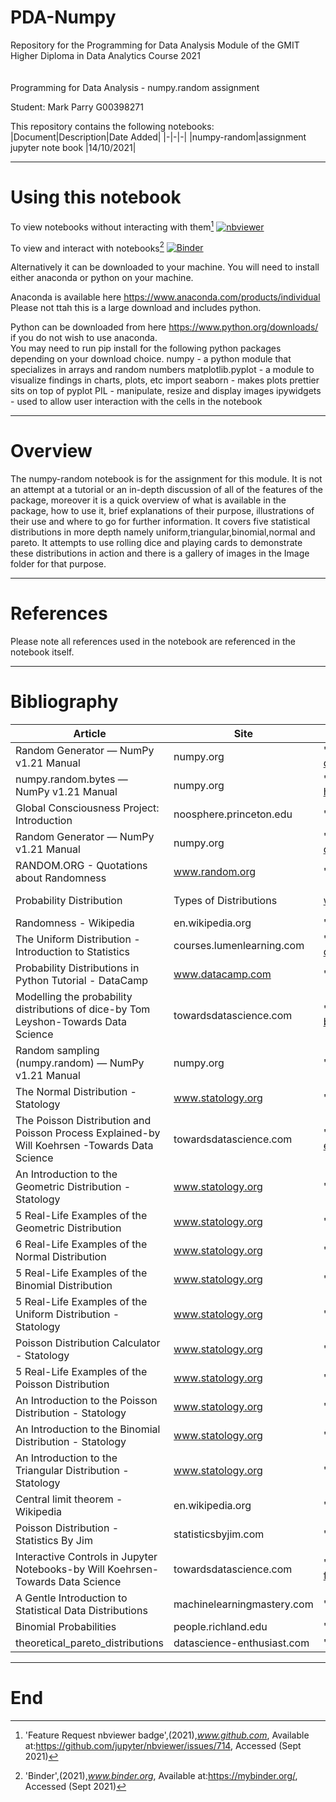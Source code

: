 # PDA-Numpy
Repository for the Programming for Data Analysis Module of the GMIT Higher Diploma in Data Analytics Course 2021  
<br>  
Programming for Data Analysis - numpy.random assignment

Student: Mark Parry G00398271

This repository contains the following notebooks:
|Document|Description|Date Added|
|-|-|-|
|numpy-random|assignment jupyter note book |14/10/2021|

*** 

# Using this notebook
To view notebooks without interacting with them[^1]
[![nbviewer](https://raw.githubusercontent.com/jupyter/design/master/logos/Badges/nbviewer_badge.svg)](https://nbviewer.jupyter.org/github/MarkJParry/PDA-Numpy/tree/main/)


To view and interact with notebooks[^2]
[![Binder](https://mybinder.org/badge_logo.svg)](https://mybinder.org/v2/gh/MarkJParry/PDA-Numpy/HEAD)

Alternatively it can be downloaded to your machine.
You will need to install either anaconda or python on your machine.

Anaconda is available here https://www.anaconda.com/products/individual Please not ttah this is a large download and includes python.

Python can be downloaded from here https://www.python.org/downloads/ if you do not wish to use anaconda.
<br>
You may need to run pip install for the following python packages depending on your download choice.
	numpy				- a python module that specializes in arrays and random numbers
	matplotlib.pyplot 	- a module to visualize findings in charts, plots, etc
	import seaborn 		- makes plots prettier sits on top of pyplot
	PIL 				- manipulate, resize and display images
	ipywidgets  		- used to allow user interaction with the cells in the notebook
	
***   



# Overview
The numpy-random notebook is for the assignment for this module. It is not an attempt at a tutorial or an in-depth discussion of all of the features of the package, moreover it is a quick overview of what is available in the package, how to use it, brief explanations of their purpose, illustrations of their use and where to go for further information. It covers five statistical distributions in more depth namely uniform,triangular,binomial,normal and pareto. It attempts to use rolling dice and playing cards to demonstrate these distributions in action and there is a gallery of images in the Image folder for that purpose. 

***


# References
Please note all references used in the notebook are referenced in the notebook itself.   

[^1]:'Feature Request nbviewer badge',(2021),*www.github.com*,
Available at:https://github.com/jupyter/nbviewer/issues/714, Accessed (Sept 2021)
[^2]:'Binder',(2021),*www.binder.org*,
Available at:https://mybinder.org/, Accessed (Sept 2021)

***   

# **Bibliography**

|Article|Site|Available at|Accessed|
|-------|----|------------|--------|
|Random Generator — NumPy v1.21 Manual|numpy.org|"https://numpy.org/doc/stable/reference/random/generator.html#simple-random-data"|("Thu Oct 28 20:34:16 2021")|
|numpy.random.bytes — NumPy v1.21 Manual|numpy.org|"https://numpy.org/doc/stable/reference/random/generated/numpy.random.bytes.html?highlight=random%20bytes#numpy_random.bytes"|("Thu Oct 28 20:34:16 2021")|
|Global Consciousness Project: Introduction|noosphere.princeton.edu|"https://noosphere.princeton.edu/introduction.html"|("Thu Oct 28 20:34:16 2021")|
|Random Generator — NumPy v1.21 Manual|numpy.org|"https://numpy.org/doc/stable/reference/random/generator.html#simple-random-data"|("Thu Oct 28 20:34:16 2021")|
|RANDOM.ORG - Quotations about Randomness|www.random.org|"https://www.random.org/quotations/"|("Thu Oct 28 20:34:16 2021")|
|Probability Distribution | Types of Distributions|www.analyticsvidhya.com|"https://www.analyticsvidhya.com/blog/2017/09/6-probability-distributions-data-science/#h2_4"|("Fri Oct 15 17:54:26 2021")|
|Randomness - Wikipedia|en.wikipedia.org|"https://en.wikipedia.org/wiki/Randomness"|("Fri Oct 15 17:54:26 2021")|
|The Uniform Distribution - Introduction to Statistics|courses.lumenlearning.com|"https://courses.lumenlearning.com/odessa-introstats1-1/chapter/the-uniform-distribution/"|("Sun Nov 14 12:43:46 2021")|
|Probability Distributions in Python Tutorial - DataCamp|www.datacamp.com|"https://www.datacamp.com/community/tutorials/probability-distributions-python"|("Sun Nov 14 19:20:19 2021")|
|Modelling the probability distributions of dice-by Tom Leyshon-Towards Data Science|towardsdatascience.com|"https://towardsdatascience.com/modelling-the-probability-distributions-of-dice-b6ecf87b24ea"|("Sun Nov 14 19:22:19 2021")|
|Random sampling (numpy.random) — NumPy v1.21 Manual|numpy.org|"https://numpy.org/doc/stable/reference/random/index.html#random-quick-start"|("Sun Nov 14 21:19:52 2021")|
|The Normal Distribution - Statology|www.statology.org|"https://www.statology.org/the-normal-distribution/"|("Tue Nov 16 18:54:59 2021")|
|The Poisson Distribution and Poisson Process Explained-by Will Koehrsen -Towards Data Science|towardsdatascience.com|"https://towardsdatascience.com/the-poisson-distribution-and-poisson-process-explained-4e2cb17d459"|("Tue Nov 16 22:28:47 2021")|
|An Introduction to the Geometric Distribution - Statology|www.statology.org|"https://www.statology.org/geometric-distribution/"|("Tue Nov 16 22:31:24 2021")|
|5 Real-Life Examples of the Geometric Distribution|www.statology.org|"https://www.statology.org/geometric-distribution-real-life-examples/"|("Tue Nov 16 22:31:43 2021")|
|6 Real-Life Examples of the Normal Distribution|www.statology.org|"https://www.statology.org/example-of-normal-distribution/"|("Tue Nov 16 22:31:53 2021")|
|5 Real-Life Examples of the Binomial Distribution|www.statology.org|"https://www.statology.org/binomial-distribution-real-life-examples/"|("Tue Nov 16 22:32:01 2021")|
|5 Real-Life Examples of the Uniform Distribution - Statology|www.statology.org|"https://www.statology.org/uniform-distribution-real-life-examples/"|("Tue Nov 16 22:32:08 2021")|
|Poisson Distribution Calculator - Statology|www.statology.org|"https://www.statology.org/poisson-distribution-calculator/"|("Tue Nov 16 22:32:17 2021")|
|5 Real-Life Examples of the Poisson Distribution|www.statology.org|"https://www.statology.org/poisson-distribution-real-life-examples/"|("Tue Nov 16 22:32:22 2021")|
|An Introduction to the Poisson Distribution - Statology|www.statology.org|"https://www.statology.org/poisson-distribution/"|("Tue Nov 16 22:32:30 2021")|
|An Introduction to the Binomial Distribution - Statology|www.statology.org|"https://www.statology.org/binomial-distribution/"|("Tue Nov 16 22:32:36 2021")|
|An Introduction to the Triangular Distribution - Statology|www.statology.org|"https://www.statology.org/triangular-distribution/"|("Tue Nov 16 22:32:55 2021")|
|Central limit theorem - Wikipedia|en.wikipedia.org|"https://en.wikipedia.org/wiki/Central_limit_theorem"|("Tue Nov 16 22:33:09 2021")|
|Poisson Distribution - Statistics By Jim|statisticsbyjim.com|"https://statisticsbyjim.com/probability/poisson-distribution/"|("Wed Nov 17 19:59:11 2021")|
|Interactive Controls in Jupyter Notebooks-by Will Koehrsen-Towards Data Science|towardsdatascience.com|"https://towardsdatascience.com/interactive-controls-for-jupyter-notebooks-f5c94829aee6"|("Sat Nov 20 23:43:25 2021")|
|A Gentle Introduction to Statistical Data Distributions|machinelearningmastery.com|"https://machinelearningmastery.com/statistical-data-distributions/"|("Sun Nov 21 20:26:40 2021")|
|Binomial Probabilities|people.richland.edu|"https://people.richland.edu/james/lecture/m113/binomial.html"|("Mon Nov 22 00:12:21 2021")|
|theoretical_pareto_distributions|datascience-enthusiast.com|"https://datascience-enthusiast.com/R/pareto_distributions.html"|("Mon Nov 22 17:51:40 2021")|

***   

# End
